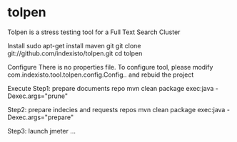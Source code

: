 tolpen
======

Tolpen is a stress testing tool for a Full Text Search Cluster


Install
sudo apt-get install maven git
git clone git://github.com/indexisto/tolpen.git
cd tolpen


Configure
There is no properties file. To configure tool, please modify com.indexisto.tool.tolpen.config.Config.. and rebuid the project


Execute
Step1: prepare documents repo
mvn clean package exec:java -Dexec.args="prune"

Step2: prepare indecies and requests repos
mvn clean package exec:java -Dexec.args="prepare"

Step3: launch jmeter
...

